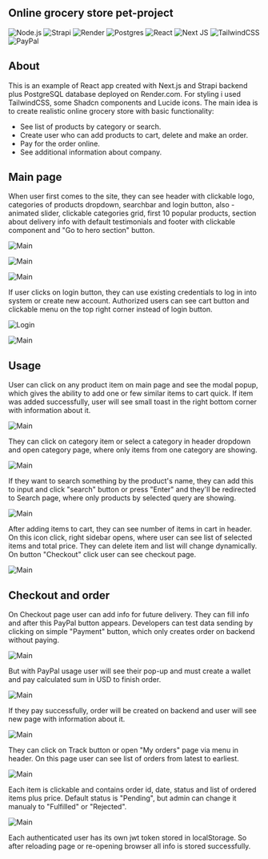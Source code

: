 ## Online grocery store pet-project

![Node.js](https://img.shields.io/badge/Node.js-43853D?style=for-the-badge&logo=node.js&logoColor=white) ![Strapi](https://img.shields.io/badge/strapi-%232E7EEA.svg?style=for-the-badge&logo=strapi&logoColor=white) ![Render](https://img.shields.io/badge/Render.com-black?style=for-the-badge&logo=render.com&logoColor=white) ![Postgres](https://img.shields.io/badge/postgres-%23316192.svg?style=for-the-badge&logo=postgresql&logoColor=white) ![React](https://img.shields.io/badge/react-%2320232a.svg?style=for-the-badge&logo=react&logoColor=%2361DAFB) ![Next JS](https://img.shields.io/badge/Next-black?style=for-the-badge&logo=next.js&logoColor=white) ![TailwindCSS](https://img.shields.io/badge/tailwindcss-%2338B2AC.svg?style=for-the-badge&logo=tailwind-css&logoColor=white) ![PayPal](https://img.shields.io/badge/PayPal-00457C?style=for-the-badge&logo=paypal&logoColor=white)

## About

This is an example of React app created with Next.js and Strapi backend plus PostgreSQL database deployed on Render.com. For styling i used TailwindCSS, some Shadcn components and Lucide icons. The main idea is to create realistic online grocery store with basic functionality:

- See list of products by category or search.
- Create user who can add products to cart, delete and make an order.
- Pay for the order online.
- See additional information about company.

## Main page

When user first comes to the site, they can see header with clickable logo, categories of products dropdown, searchbar and login button, also - animated slider, clickable categories grid, first 10 popular products, section about delivery info with default testimonials and footer with clickable component and "Go to hero section" button.

![Main](/public/about/main_hero.jpg)

![Main](/public/about/main_products.jpg)

![Main](/public/about/main_footer.jpg)

If user clicks on login button, they can use existing credentials to log in into system or create new account. Authorized users can see cart button and clickable menu on the top right corner instead of login button.

![Login](/public/about/login.jpg)

![Main](/public/about/main_menu.jpg)

## Usage

User can click on any product item on main page and see the modal popup, which gives the ability to add one or few similar items to cart quick. If item was added successfully, user will see small toast in the right bottom corner with information about it.

![Main](/public/about/pop-up.jpg)

They can click on category item or select a category in header dropdown and open category page, where only items from one category are showing.

![Main](/public/about/category_page.jpg)

If they want to search something by the product's name, they can add this to input and click "search" button or press "Enter" and they'll be redirected to Search page, where only products by selected query are showing.

![Main](/public/about/search.jpg)

After adding items to cart, they can see number of items in cart in header. On this icon click, right sidebar opens, where user can see list of selected items and total price. They can delete item and list will change dynamically. On button "Checkout" click user can see checkout page.

![Main](/public/about/cart.jpg)

## Checkout and order

On Checkout page user can add info for future delivery. They can fill info and after this PayPal button appears. Developers can test data sending by clicking on simple "Payment" button, which only creates order on backend without paying.

![Main](/public/about/checkout.jpg)

But with PayPal usage user will see their pop-up and must create a wallet and pay calculated sum in USD to finish order.

![Main](/public/about/pay_pal.jpg)

If they pay successfully, order will be created on backend and user will see new page with information about it.

![Main](/public/about/order-success.jpg)

They can click on Track button or open "My orders" page via menu in header. On this page user can see list of orders from latest to earliest.

![Main](/public/about/orders.jpg)

Each item is clickable and contains order id, date, status and list of ordered items plus price. Default status is "Pending", but admin can change it manualy to "Fulfilled" or "Rejected".

![Main](/public/about/order.jpg)

Each authenticated user has its own jwt token stored in localStorage. So after reloading page or re-opening browser all info is stored successfully.
